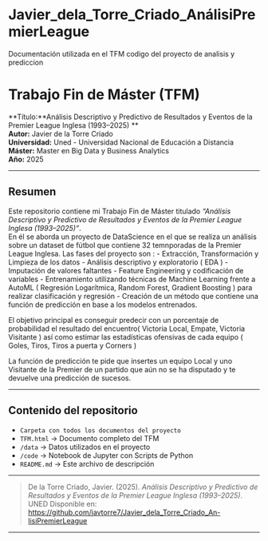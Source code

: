 # Javier_dela_Torre_Criado_AnálisiPremierLeague
Documentación utilizada en el TFM
 codigo del proyecto de analisis y prediccion 

 #  Trabajo Fin de Máster (TFM)

**Título:**Análisis Descriptivo y Predictivo de Resultados y Eventos de la Premier League Inglesa (1993–2025) **  
**Autor:** Javier de la Torre Criado  
**Universidad:** Uned - Universidad Nacional de Educación a Distancia  
**Máster:** Master en Big Data y Business Analytics  
**Año:** 2025  

---

##  Resumen
Este repositorio contiene mi Trabajo Fin de Máster titulado *“Análisis Descriptivo y Predictivo de Resultados y Eventos de la Premier League Inglesa (1993–2025)”*.  
En él se aborda un proyecto de DataScience en el que se realiza un análisis sobre un dataset de fútbol que contiene 32 temnporadas de la Premier League Inglesa.
Las fases del proyecto son : 
               - Extracción, Transformación y Limpieza de los datos
               - Análisis descriptivo y exploratorio ( EDA ) 
               - Imputación de valores faltantes 
               - Feature Engineering y codificación de variables
               - Entrenamiento utilizando técnicas de Machine Learning frente a AutoML ( Regresión Logarítmica, Random Forest, Gradient Boosting ) para realizar clasificación y regresión 
               - Creación de un método que contiene una función de predicción en base a los modelos entrenados. 
                 

El objetivo principal es conseguir predecir con un porcentaje de probabilidad el resultado del encuentro( Victoria Local, Empate, Victoria Visitante ) así como estimar las estadísticas ofensivas de cada equipo ( Goles, Tiros, Tiros a puerta y Corners ) 

La función de predicción te pide que insertes un equipo Local y uno Visitante de la Premier de un partido que aún no se ha disputado y te devuelve una predicción de sucesos. 

---

##  Contenido del repositorio
- `Carpeta con todos los documentos del proyecto`
- `TFM.html` → Documento completo del TFM  
- `/data` →  Datos utilizados en el proyecto  
- `/code` → Notebook de Jupyter con Scripts de Python
- `README.md` → Este archivo de descripción  

---





> De la Torre Criado, Javier. (2025). *Análisis Descriptivo y Predictivo de Resultados y Eventos de la Premier League Inglesa (1993–2025)*. UNED 
> Disponible en: https://github.com/javtorre7/Javier_dela_Torre_Criado_An-lisiPremierLeague

---
